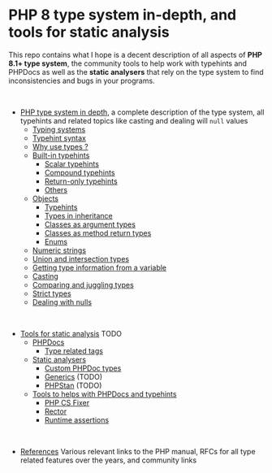 # PHP 8 type system in-depth, and tools for static analysis

This repo contains what I hope is a decent description of all aspects of **PHP 8.1+ type system**, the community tools to help work with typehints and PHPDocs as well as the **static analysers** that rely on the type system to find inconsistencies and bugs in your programs.

<br>

- [PHP type system in depth](php_type_system_in_depth.md), a complete description of the type system, all typehints and related topics like casting and dealing will `null` values
	- [Typing systems](php_type_system_in_depth.md#typing-systems)
	- [Typehint syntax](php_type_system_in_depth.md#typehint-syntax)
	- [Why use types ?](php_type_system_in_depth.md#why-use-types)
	- [Built-in typehints](php_type_system_in_depth.md#built-in-typehints)
		- [Scalar typehints](php_type_system_in_depth.md#scalar-typehints)
		- [Compound typehints](php_type_system_in_depth.md#compound-typehints)
		- [Return-only typehints](php_type_system_in_depth.md#return-only-typehints)
		- [Others](php_type_system_in_depth.md#others)
	- [Objects](php_type_system_in_depth.md#objects)
		- [Typehints](php_type_system_in_depth.md#typehints)
		- [Types in inheritance](php_type_system_in_depth.md#types-in-inheritance)
		- [Classes as argument types](php_type_system_in_depth.md#classes-as-argument-types)
		- [Classes as method return types](php_type_system_in_depth.md#classes-as-method-return-types)
		- [Enums](php_type_system_in_depth.md#enums)
	- [Numeric strings](php_type_system_in_depth.md#numeric-strings)
	- [Union and intersection types](php_type_system_in_depth.md#union-and-intersection-types)
	- [Getting type information from a variable](php_type_system_in_depth.md#getting-type-information-from-a-variable)
	- [Casting](php_type_system_in_depth.md#casting)
	- [Comparing and juggling types](php_type_system_in_depth.md#comparing-and-juggling-types)
	- [Strict types](php_type_system_in_depth.md#strict-types)
	- [Dealing with nulls](php_type_system_in_depth.md#dealing-with-nulls)

<br>

- [Tools for static analysis](tools_for_static_analysis.md) TODO
	- [PHPDocs](tools_for_static_analysis.md#phpdocs)
		- [Type related tags](tools_for_static_analysis.md#type-related-tags)
	- [Static analysers](tools_for_static_analysis.md#static-analysers)
		- [Custom PHPDoc types](tools_for_static_analysis.md#custom-phpdoc-types)
		- [Generics](tools_for_static_analysis.md#generics) (TODO)
		- [PHPStan](tools_for_static_analysis.md#phpstan) (TODO)
	- [Tools to helps with PHPDocs and typehints](tools_for_static_analysis.md#tools-to-helps-with-phpdocs-and-typehints)
		- [PHP CS Fixer](tools_for_static_analysis.md#php-cs-fixer)
		- [Rector](tools_for_static_analysis.md#rector)
		- [Runtime assertions](tools_for_static_analysis.md#runtime-assertions)

<br>

- [References](references.md) Various relevant links to the PHP manual, RFCs for all type related features over the years, and community links